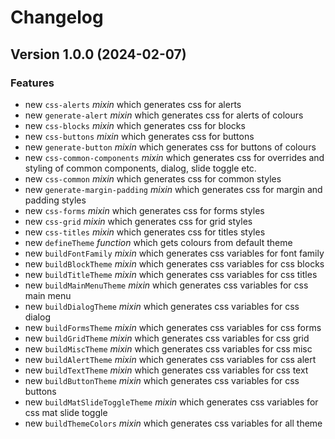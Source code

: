 # Changelog

## Version 1.0.0 (2024-02-07)

### Features

- new `css-alerts` *mixin* which generates css for alerts
- new `generate-alert` *mixin* which generates css for alerts of colours
- new `css-blocks` *mixin* which generates css for blocks
- new `css-buttons` *mixin* which generates css for buttons
- new `generate-button` *mixin* which generates css for buttons of colours
- new `css-common-components` *mixin* which generates css for overrides and styling of common components, dialog, slide toggle etc.
- new `css-common` *mixin* which generates css for common styles
- new `generate-margin-padding` *mixin* which generates css for margin and padding styles
- new `css-forms` *mixin* which generates css for forms styles
- new `css-grid` *mixin* which generates css for grid styles
- new `css-titles` *mixin* which generates css for titles styles
- new `defineTheme` *function* which gets colours from default theme
- new `buildFontFamily` *mixin* which generates css variables for font family
- new `buildBlockTheme` *mixin* which generates css variables for css blocks
- new `buildTitleTheme` *mixin* which generates css variables for css titles
- new `buildMainMenuTheme` *mixin* which generates css variables for css main menu
- new `buildDialogTheme` *mixin* which generates css variables for css dialog
- new `buildFormsTheme` *mixin* which generates css variables for css forms
- new `buildGridTheme` *mixin* which generates css variables for css grid
- new `buildMiscTheme` *mixin* which generates css variables for css misc
- new `buildAlertTheme` *mixin* which generates css variables for css alert
- new `buildTextTheme` *mixin* which generates css variables for css text
- new `buildButtonTheme` *mixin* which generates css variables for css buttons 
- new `buildMatSlideToggleTheme` *mixin* which generates css variables for css mat slide toggle
- new `buildThemeColors` *mixin* which generates css variables for all theme

